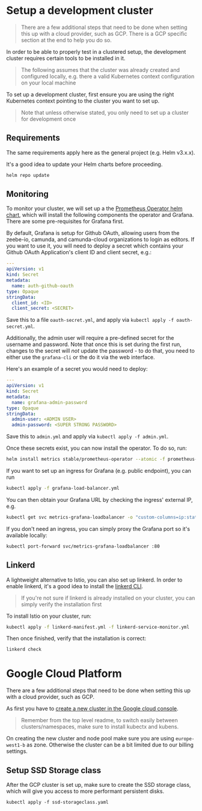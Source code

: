 # Setup a development cluster

> There are a few additional steps that need to be done when setting this up with a cloud provider, such as GCP.
> There is a GCP specific section at the end to help you do so.

In order to be able to properly test in a clustered setup, the development cluster requires
certain tools to be installed in it.

> The following assumes that the cluster was already created and configured locally, e.g. there
> a valid Kubernetes context configuration on your local machine

To set up a development cluster, first ensure you are using the right Kubernetes context pointing to
the cluster you want to set up.

> Note that unless otherwise stated, you only need to set up a cluster for development once

## Requirements

The same requirements apply here as the general project (e.g. Helm v3.x.x).

It's a good idea to update your Helm charts before proceeding.

```sh
helm repo update
```

## Monitoring

To monitor your cluster, we will set up a the [Prometheus Operator helm chart](https://github.com/helm/charts/tree/master/stable/prometheus-operator),
which will install the following components the operator and Grafana. There are some pre-requisites for Grafana first.

By default, Grafana is setup for Github OAuth, allowing users from the zeebe-io, camunda, and camunda-cloud organizations to login as editors. If you want to use it, you will need to deploy a secret which contains your Github OAuth Application's client ID and client secret, e.g.:

```yaml
---
apiVersion: v1
kind: Secret
metadata:
  name: auth-github-oauth
type: Opaque
stringData:
  client_id: <ID>
  client_secret: <SECRET>
```

Save this to a file `oauth-secret.yml`, and apply via `kubectl apply -f oauth-secret.yml`.

Additionally, the admin user will require a pre-defined secret for the username and password. Note that once this is set during the first run, changes to the secret will _not_ update the password - to do that, you need to either use the `grafana-cli` or the do it via the web interface.

Here's an example of a secret you would need to deploy:

```yaml
---
apiVersion: v1
kind: Secret
metadata:
  name: grafana-admin-password
type: Opaque
stringData:
  admin-user: <ADMIN USER>
  admin-password: <SUPER STRONG PASSWORD>
```

Save this to `admin.yml` and apply via `kubectl apply -f admin.yml`.

Once these secrets exist, you can now install the operator. To do so, run:

```sh
helm install metrics stable/prometheus-operator --atomic -f prometheus-operator-values.yml
```

If you want to set up an ingress for Grafana (e.g. public endpoint), you can run

```sh
kubectl apply -f grafana-load-balancer.yml
```

You can then obtain your Grafana URL by checking the ingress' external IP, e.g.

```sh
kubectl get svc metrics-grafana-loadbalancer -o "custom-columns=ip:status.loadBalancer.ingress[0].ip"
```

If you don't need an ingress, you can simply proxy the Grafana port so it's available locally:

```sh
kubectl port-forward svc/metrics-grafana-loadbalancer :80
```

## Linkerd

A lightweight alternative to Istio, you can also set up linkerd. In order to enable linkerd, it's a good idea to install the [linkerd CLI](https://linkerd.io/2/getting-started/#step-1-install-the-cli).

> If you're not sure if linkerd is already installed on your cluster, you can simply verify the installation first

To install Istio on your cluster, run:

```sh
kubectl apply -f linkerd-manifest.yml -f linkerd-service-monitor.yml
```

Then once finished, verify that the installation is correct:

```sh
linkerd check
```

# Google Cloud Platform

There are a few additional steps that need to be done when setting this up with a cloud provider, such as GCP.

As first you have to [create a new cluster in the Google cloud console](https://cloud.google.com/kubernetes-engine/docs/how-to/creating-a-cluster?hl=de). 

> Remember from the top level readme, to switch easily between clusters/namespaces, make sure to install kubectx and kubens.

On creating the new cluster and node pool make sure you are using `europe-west1-b` as zone. Otherwise the cluster can be a bit limited due to our billing settings.

## Setup SSD Storage class

After the GCP cluster is set up, make sure to create the SSD storage class, which will give you access to more performant persistent disks.

```
kubectl apply -f ssd-storageclass.yaml
```
